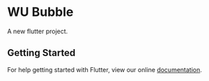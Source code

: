 # WU Bubble

A new flutter project.

## Getting Started

For help getting started with Flutter, view our online
[documentation](http://flutter.io/).
